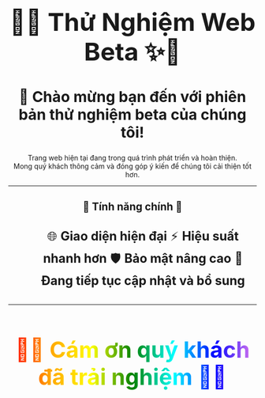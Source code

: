 <div align="center">

<h1 style="font-size: 50px;">🚀✨ Thử Nghiệm Web Beta ✨🚀</h1>

<h2 style="font-size: 30px;">👋 Chào mừng bạn đến với phiên bản <b>thử nghiệm beta</b> của chúng tôi!</h2>

<p style="font-size: 28x;">
Trang web hiện tại đang trong quá trình phát triển và hoàn thiện.<br>
Mong quý khách thông cảm và đóng góp ý kiến để chúng tôi cải thiện tốt hơn.
</p>

---

<h2>🔹 Tính năng chính 🔹</h2>

<ul style="list-style: none; font-size: 25px; line-height: 1.8;">
  🌐 <b>Giao diện hiện đại</b>
  ⚡ <b>Hiệu suất nhanh hơn</b>
  🛡️ <b>Bảo mật nâng cao</b>
  🔧 <b>Đang tiếp tục cập nhật và bổ sung</b>
</ul>

---

<h2 style="background: linear-gradient(to right, red, orange, yellow, green, cyan, blue, violet); 
           -webkit-background-clip: text; 
           color: transparent; 
           font-size: 45px;">
🌈💖 Cám ơn quý khách đã trải nghiệm 💖🌈
</h2>

</div>
